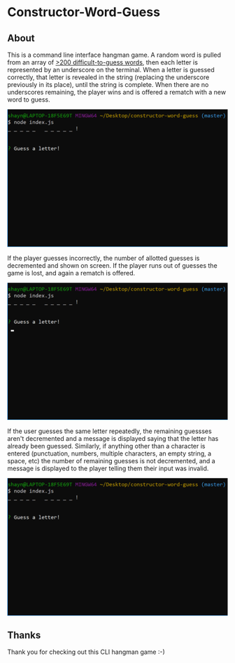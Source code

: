 # Constructor-Word-Guess

## About

This is a command line interface hangman game. A random word is pulled from an array of [>200 difficult-to-guess words](https://www.hangmanwords.com/words), then each letter is represented by an underscore on the terminal. When a letter is guessed correctly, that letter is revealed in the string (replacing the underscore previously in its place), until the string is complete. When there are no underscores remaining, the player wins and is offered a rematch with a new word to guess.

![Image of CLI Correct Guess](./example_images/cli_word_guess_correct.gif)

If the player guesses incorrectly, the number of allotted guesses is decremented and shown on screen. If the player runs out of guesses the game is lost, and again a rematch is offered.

![Image of CLI Incorrect Guess](./example_images/cli_word_guess_incorrect.gif)

If the user guesses the same letter repeatedly, the remaining guessses aren't decremented and a message is displayed saying that the letter has already been guessed. Similarly, if anything other than a character is entered (punctuation, numbers, multiple characters, an empty string, a space, etc) the number of remaining guesses is not decremented, and a message is displayed to the player telling them their input was invalid.

![Image of CLI Bad Input](./example_images/cli_word_guess_bad_input.gif)

## Thanks

Thank you for checking out this CLI hangman game :-)